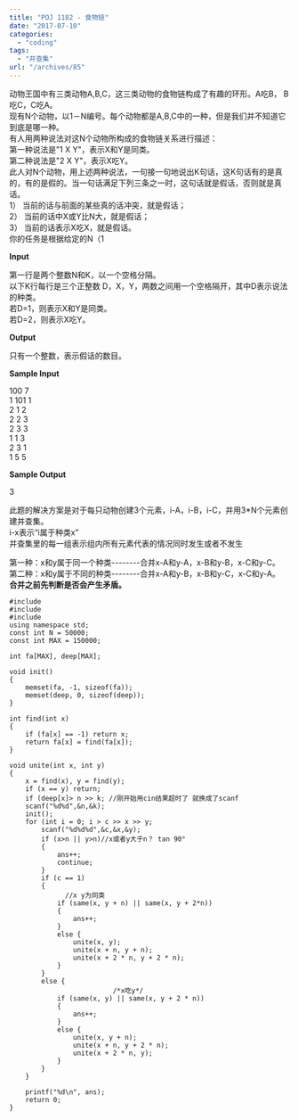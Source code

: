 ```yaml
---
title: "POJ 1182 - 食物链"
date: "2017-07-10"
categories: 
  - "coding"
tags: 
  - "并查集"
url: "/archives/85"
---
```


动物王国中有三类动物A,B,C，这三类动物的食物链构成了有趣的环形。A吃B， B吃C，C吃A。  
现有N个动物，以1－N编号。每个动物都是A,B,C中的一种，但是我们并不知道它到底是哪一种。  
有人用两种说法对这N个动物所构成的食物链关系进行描述：  
第一种说法是"1 X Y"，表示X和Y是同类。  
第二种说法是"2 X Y"，表示X吃Y。  
此人对N个动物，用上述两种说法，一句接一句地说出K句话，这K句话有的是真的，有的是假的。当一句话满足下列三条之一时，这句话就是假话，否则就是真话。  
1） 当前的话与前面的某些真的话冲突，就是假话；  
2） 当前的话中X或Y比N大，就是假话；  
3） 当前的话表示X吃X，就是假话。  
你的任务是根据给定的N（1

**Input**

第一行是两个整数N和K，以一个空格分隔。  
以下K行每行是三个正整数 D，X，Y，两数之间用一个空格隔开，其中D表示说法的种类。  
若D=1，则表示X和Y是同类。  
若D=2，则表示X吃Y。

**Output**

只有一个整数，表示假话的数目。

**Sample Input**

100 7  
1 101 1  
2 1 2  
2 2 3  
2 3 3  
1 1 3  
2 3 1  
1 5 5

**Sample Output**

3

此题的解决方案是对于每只动物创建3个元素，i-A，i-B，i-C，并用3\*N个元素创建并查集。  
i-x表示“i属于种类x”  
并查集里的每一组表示组内所有元素代表的情况同时发生或者不发生

第一种：x和y属于同一个种类--------合并x-A和y-A，x-B和y-B，x-C和y-C。  
第二种：x和y属于不同的种类--------合并x-A和y-B，x-B和y-C，x-C和y-A。  
**合并之前先判断是否会产生矛盾。**

```
#include 
#include 
#include 
using namespace std;
const int N = 50000;
const int MAX = 150000;

int fa[MAX], deep[MAX];

void init()
{
    memset(fa, -1, sizeof(fa));
    memset(deep, 0, sizeof(deep));
}

int find(int x)
{
    if (fa[x] == -1) return x;
    return fa[x] = find(fa[x]);
}

void unite(int x, int y)
{
    x = find(x), y = find(y);
    if (x == y) return;
    if (deep[x]> n >> k; //刚开始用cin结果超时了 就换成了scanf
    scanf("%d%d",&n,&k);
    init();
    for (int i = 0; i > c >> x >> y; 
        scanf("%d%d%d",&c,&x,&y);
        if (x>n || y>n)//x或者y大于n？ tan 90°
        {
            ans++;
            continue;
        }
        if (c == 1) 
        {
              //x y为同类 
            if (same(x, y + n) || same(x, y + 2*n))
            {
                ans++;
            }
            else {
                unite(x, y);
                unite(x + n, y + n);
                unite(x + 2 * n, y + 2 * n);
            }
        }
        else {
                          /*x吃y*/
            if (same(x, y) || same(x, y + 2 * n))
            {
                ans++;
            }
            else {
                unite(x, y + n);
                unite(x + n, y + 2 * n);
                unite(x + 2 * n, y);
            }
        }
    }

    printf("%d\n", ans);
    return 0;
}
```
